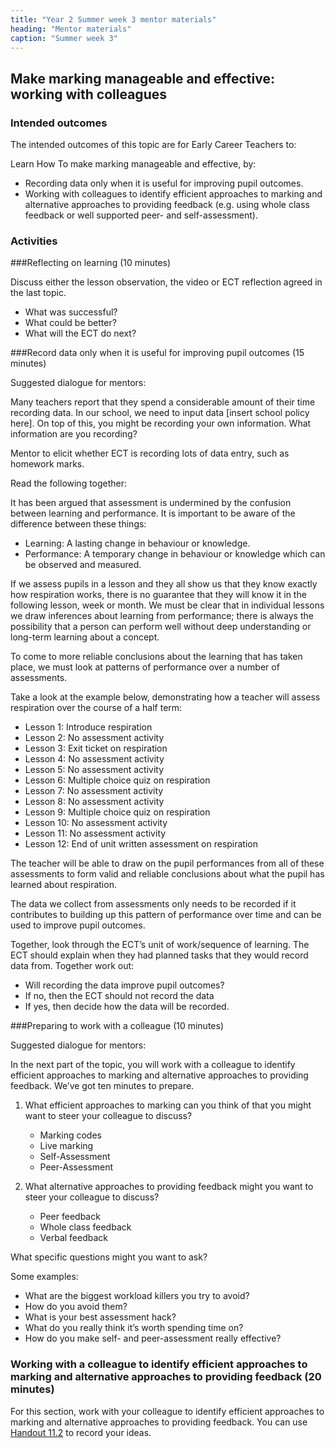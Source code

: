 ```yaml
---
title: "Year 2 Summer week 3 mentor materials"
heading: "Mentor materials"
caption: "Summer week 3"
---
```



## Make marking manageable and effective: working with colleagues

### Intended outcomes

The intended outcomes of this topic are for Early Career Teachers to:

Learn How To make marking manageable and effective, by:

- Recording data only when it is useful for improving pupil outcomes.
- Working with colleagues to identify efficient approaches to marking and alternative approaches to providing feedback (e.g. using whole class feedback or well supported peer- and self-assessment).

### Activities

###Reflecting on learning (10 minutes)

Discuss either the lesson observation, the video or ECT reflection agreed in the last topic.

- What was successful?
- What could be better?
- What will the ECT do next?
                                                                                                                                                                                                                                                                                                                                                                                                                                                                                                                                                                                                                                                                                                                                                                                                                                                                                                                                                                                                                                                                                                                                                                                                                                                                                                                                                                                                                                                                                                                                                                                                                                                                                                                                                                                                                                                                                                                                                                                                                                                                                                                                                                                                                                            
###Record data only when it is useful for improving pupil outcomes (15 minutes)

Suggested dialogue for mentors:

Many teachers report that they spend a considerable amount of their time recording data. In our school, we need to input data [insert school policy here]. On top of this, you might be recording your own information. What information are you recording?

Mentor to elicit whether ECT is recording lots of data entry, such as homework marks.

Read the following together:

It has been argued that assessment is undermined by the confusion between learning and performance. It is important to be aware of the difference between these things:

- Learning: A lasting change in behaviour or knowledge.
- Performance: A temporary change in behaviour or knowledge which can be observed and measured.

If we assess pupils in a lesson and they all show us that they know exactly how respiration works, there is no guarantee that they will know it in the following lesson, week or month. We must be clear that in individual lessons we draw inferences about learning from performance; there is always the possibility that a person can perform well without deep understanding or long-term learning about a concept.

To come to more reliable conclusions about the learning that has taken place, we must look at patterns of performance over a number of assessments.

Take a look at the example below, demonstrating how a teacher will assess respiration over the course of a half term:

- Lesson 1: Introduce respiration
- Lesson 2: No assessment activity 
- Lesson 3: Exit ticket on respiration
- Lesson 4: No assessment activity 
- Lesson 5: No assessment activity 
- Lesson 6: Multiple choice quiz on respiration
- Lesson 7: No assessment activity 
- Lesson 8: No assessment activity 
- Lesson 9: Multiple choice quiz on respiration
- Lesson 10: No assessment activity 
- Lesson 11: No assessment activity 
- Lesson 12: End of unit written assessment on respiration

The teacher will be able to draw on the pupil performances from all of these assessments to form valid and reliable conclusions about what the pupil has learned about respiration.

The data we collect from assessments only needs to be recorded if it contributes to building up this pattern of performance over time and can be used to improve pupil outcomes.

Together, look through the ECT’s unit of work/sequence of learning. The ECT should explain when they had planned tasks that they would record data from. Together work out:

- Will recording the data improve pupil outcomes?
- If no, then the ECT should not record the data
- If yes, then decide how the data will be recorded.

###Preparing to work with a colleague (10 minutes)

Suggested dialogue for mentors:

In the next part of the topic, you will work with a colleague to identify efficient approaches to marking and alternative approaches to providing feedback. We’ve got ten minutes to prepare. 

1. What efficient approaches to marking can you think of that you might want to steer your colleague to discuss?

    - Marking codes
    - Live marking
    - Self-Assessment
    - Peer-Assessment

2. What alternative approaches to providing feedback might you want to steer your colleague to discuss?

    - Peer feedback
    - Whole class feedback
    - Verbal feedback

What specific questions might you want to ask? 

Some examples:

- What are the biggest workload killers you try to avoid?
- How do you avoid them?
- What is your best assessment hack?
- What do you really think it’s worth spending time on?
- How do you make self- and peer-assessment really effective?

### Working with a colleague to identify efficient approaches to marking and alternative approaches to providing feedback (20 minutes)

For this section, work with your colleague to identify efficient approaches to marking and alternative approaches to providing feedback. You can use [Handout 11.2](/assets/materials/edt-Block-11-mentor-handout-11.2.pdf) to record your ideas.                                                                                                                                                                                                                                                                                                                                                                                                                                                                                                                                                                                                                                                                                                                                           


